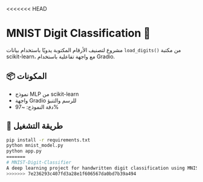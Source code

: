 <<<<<<< HEAD
# MNIST Digit Classification 🎯

مشروع لتصنيف الأرقام المكتوبة يدويًا باستخدام بيانات `load_digits()` من مكتبة scikit-learn، مع واجهة تفاعلية باستخدام Gradio.

## 📦 المكونات
- نموذج MLP من scikit-learn
- واجهة Gradio للرسم والتنبؤ
- دقة النموذج: ~97%

## 🚀 طريقة التشغيل
```bash
pip install -r requirements.txt
python mnist_model.py
python app.py
=======
# MNIST-Digit-Classifier
A deep learning project for handwritten digit classification using MNIST dataset.
>>>>>>> 7e236293c407fd3a28e1f606567da0bd7b39a494
